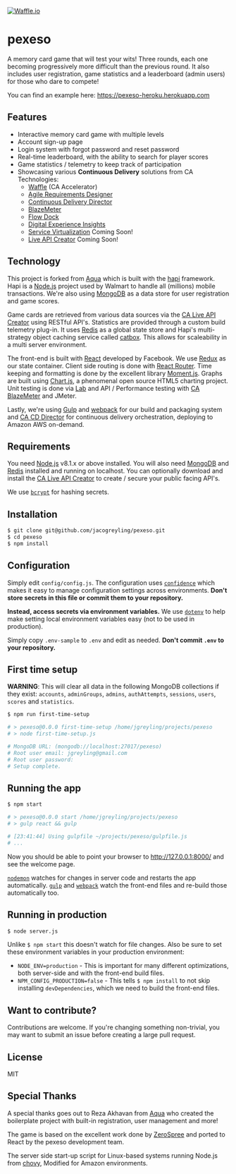 [![Waffle.io](https://badge.waffle.io/jacogreyling/pexeso.svg?columns=all)](http://waffle.io/jacogreyling/pexeso)

# pexeso

A memory card game that will test your wits! Three rounds, each one becoming progressively more difficult than the previous round. It also includes user registration, game statistics and a leaderboard (admin users) for those who dare to compete!

You can find an example here: https://pexeso-heroku.herokuapp.com
 
## Features

 - Interactive memory card game with multiple levels
 - Account sign-up page
 - Login system with forgot password and reset password
 - Real-time leaderboard, with the ability to search for player scores
 - Game statistics / telemetry to keep track of participation
 - Showcasing various **Continuous Delivery** solutions from CA Technologies:
   - [Waffle](https://waffle.io) (CA Accelerator)
   - [Agile Requirements Designer](https://www.ca.com/us/products/ca-agile-requirements-designer.html)
   - [Continuous Delivery Director](https://cddirector.io/#/home)
   - [BlazeMeter](https://www.blazemeter.com)
   - [Flow Dock](https://www.ca.com/us/products/ca-flowdock.html)
   - [Digital Experience Insights](https://www.ca.com/us/products/digital-experience-monitoring.html)
   - [Service Virtualization](https://www.ca.com/us/products/ca-service-virtualization.html) Coming Soon!
   - [Live API Creator](https://www.ca.com/us/products/ca-live-api-creator.html)  Coming Soon!


## Technology

This project is forked from [Aqua](https://github.com/jedireza/aqua) which is built with the [hapi](https://hapijs.com/) framework. Hapi is a [Node.js](https://nodejs.org/en/) project used by Walmart to handle all (millions) mobile transactions. We're also using [MongoDB](http://www.mongodb.org/) as a data store for user registration and game scores.


Game cards are retrieved from various data sources via the [CA Live API Creator](https://www.ca.com/us/products/ca-live-api-creator.html) using RESTful API's.
Statistics are provided through a custom build telemetry plug-in. It uses [Redis](https://redis.io) as a global state store and Hapi's multi-strategy object caching service called [catbox](https://github.com/hapijs/catbox). This allows for scaleability in a multi server environment.


The front-end is built with [React](https://github.com/facebook/react) developed by Facebook. We use [Redux](https://github.com/reactjs/redux) as our state container. Client side routing is done with [React Router](https://github.com/reactjs/react-router). Time keeping and formatting is done by the excellent library [Moment.js](https://momentjs.com). Graphs are built using [Chart.js](http://www.chartjs.org), a phenomenal open source HTML5 charting project.
Unit testing is done via [Lab](https://github.com/hapijs/lab) and API / Performance testing with [CA BlazeMeter](https://www.blazemeter.com) and JMeter.


Lastly, we're using [Gulp](http://gulpjs.com/) and [webpack](https://webpack.js.org) for our build and packaging system and [CA CD Director](https://cddirector.io/#/home) for continuous delivery orchestration, deploying to Amazon AWS on-demand.


## Requirements

You need [Node.js](http://nodejs.org/download/) v8.1.x or above installed. You will also need [MongoDB](http://www.mongodb.org/downloads) and [Redis](https://redis.io) installed and running on localhost. You can optionally download and install the [CA Live API Creator](https://www.ca.com/us/products/ca-live-api-creator.html) to create / secure your public facing API's.

We use [`bcrypt`](https://github.com/ncb000gt/node.bcrypt.js) for hashing secrets.


## Installation

```bash
$ git clone git@github.com/jacogreyling/pexeso.git
$ cd pexeso
$ npm install
```


## Configuration

Simply edit `config/config.js`. The configuration uses [`confidence`](https://github.com/hapijs/confidence) which makes it easy to manage configuration settings across environments. __Don't store secrets in this file or commit them to your repository.__

__Instead, access secrets via environment variables.__ We use [`dotenv`](https://github.com/motdotla/dotenv) to help make setting local environment variables easy (not to be used in production).

Simply copy `.env-sample` to `.env` and edit as needed. __Don't commit `.env` to your repository.__


## First time setup

__WARNING__: This will clear all data in the following MongoDB collections if they exist: `accounts`, `adminGroups`, `admins`, `authAttempts`, `sessions`, `users`, `scores` and `statistics`.

```bash
$ npm run first-time-setup

# > pexeso@0.0.0 first-time-setup /home/jgreyling/projects/pexeso
# > node first-time-setup.js

# MongoDB URL: (mongodb://localhost:27017/pexeso)
# Root user email: jgreyling@gmail.com
# Root user password:
# Setup complete.
```


## Running the app

```bash
$ npm start

# > pexeso@0.0.0 start /home/jgreyling/projects/pexeso
# > gulp react && gulp

# [23:41:44] Using gulpfile ~/projects/pexeso/gulpfile.js
# ...
```

Now you should be able to point your browser to http://127.0.0.1:8000/ and see the welcome page.

[`nodemon`](https://github.com/remy/nodemon) watches for changes in server code and restarts the app automatically. [`gulp`](https://github.com/gulpjs/gulp) and [`webpack`](https://github.com/webpack/webpack) watch the front-end files and re-build those automatically too.



## Running in production

```bash
$ node server.js
```

Unlike `$ npm start` this doesn't watch for file changes. Also be sure to set these environment variables in your production environment:

 - `NODE_ENV=production` - This is important for many different optimizations,  both server-side and with the front-end build files.
 - `NPM_CONFIG_PRODUCTION=false` - This tells `$ npm install` to not skip installing `devDependencies`, which we need to build the front-end files.



## Want to contribute?

Contributions are welcome. If you're changing something non-trivial, you may want to submit an issue before creating a large pull request.



## License

MIT


## Special Thanks

A special thanks goes out to Reza Akhavan from [Aqua](https://github.com/jedireza/aqua) who created the boilerplate project with built-in registration, user management and more!

The game is based on the excellent work done by [ZeroSpree](https://codepen.io/zerospree/pen/bNWbvW) and ported to React by the pexeso development team.

The server side start-up script for Linux-based systems running Node.js from [chovy](https://github.com/chovy/node-startup), Modified for Amazon environments.
